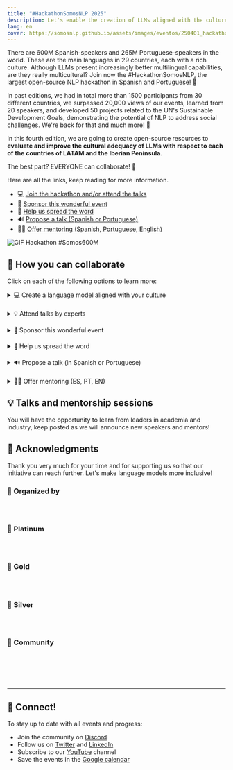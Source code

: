 ```yaml
---
title: "#HackathonSomosNLP 2025"
description: Let's enable the creation of LLMs aligned with the culture of LATAM and the Iberian Peninsula.
lang: en
cover: https://somosnlp.github.io/assets/images/eventos/250401_hackathon_sinfecha.jpg
---
```


There are 600M Spanish-speakers and 265M Portuguese-speakers in the world. These are the main languages in 29 countries, each with a rich culture. Although LLMs present increasingly better multilingual capabilities, are they really multicultural? Join now the #HackathonSomosNLP, the largest open-source NLP hackathon in Spanish and Portuguese! 🚀

In past editions, we had in total more than 1500 participants from 30 different countries, we surpassed 20,000 views of our events, learned from 20 speakers, and developed 50 projects related to the UN's Sustainable Development Goals, demonstrating the potential of NLP to address social challenges. We're back for that and much more! 💪

In this fourth edition, we are going to create open-source resources to **evaluate and improve the cultural adequacy of LLMs with respect to each of the countries of LATAM and the Iberian Peninsula**.

The best part? EVERYONE can collaborate! 🎉

Here are all the links, keep reading for more information.

- 💻 [Join the hackathon and/or attend the talks](https://forms.gle/bDaBC7XV3iu2trj59)
- 🙌 [Sponsor this wonderful event](https://somosnlp.org/en/hackathon/patrocinios)
- 📣 [Help us spread the word](https://somosnlp.org/en/hackathon/patrocinios)
- 🔊 [Propose a talk (Spanish or Portuguese)](https://somosnlp.org/en/hackathon/ponencias)
- 🧑‍🏫 [Offer mentoring (Spanish, Portuguese, English)](https://somosnlp.org/en/hackathon/ponencias)

![GIF Hackathon #Somos600M](https://somosnlp.github.io/assets/images/eventos/250401_hackathon.gif)

## 🚀 How you can collaborate

Click on each of the following options to learn more:

<details  style="margin-bottom: 20px;">
<summary>💻 Create a language model aligned with your culture</summary>

By joining this hackathon, you will have the opportunity to develop and apply your knowledge in LLM training to create quality and inclusive models in your language. You will have access to state-of-the-art model APIs, the possibility to win prizes, participate in raffles, attend talks, workshops and mentoring sessions, publish a paper... Sign up now!

**Each participating team (1-5 people) will generate a dataset, align an LLM, and create a demo to share their great work with the community.** It's also possible to contribute only to the dataset.

At SomosNLP, we want to encourage you to participate regardless of your current knowledge. We will organize practical workshops and mentoring sessions so that both research institute groups and undergraduate student groups can participate, all projects add up!

To ensure everyone starts with the same conditions, we will make the rules public on April 1st.

<center><a href="https://forms.gle/bDaBC7XV3iu2trj59" target="_blank" style="background-color:#FACC15; color:white; padding:10px 20px; text-decoration:none; border-radius:5px;">💻 Register now!</a></center>
</details>

<details  style="margin-bottom: 20px;">
<summary>💡 Attend talks by experts</summary>

At SomosNLP, we believe that training is also a way to collaborate with the future of NLP in Spanish. During the Tuesdays of April, various keynotes will be given by professionals in the world of Natural Language Processing. These events are free and open to everyone.

And until April arrives? [The recordings of previous talks are available!](https://www.youtube.com/watch?v=JzpvHRrqtSU&list=PLTA-KAy8nxaASMwEUWkkTfMaDxWBxn-8J)

<center><a href="https://forms.gle/bDaBC7XV3iu2trj59" target="_blank" style="background-color:#FACC15; color:white; padding:10px 20px; text-decoration:none; border-radius:5px;">💻 Register now!</a></center>
</details>

<details  style="margin-bottom: 20px;">
<summary>🙌 Sponsor this wonderful event</summary>

SomosNLP is a non-profit community, we seek donations, prizes, and visibility to achieve our ambitious goals and bring language models closer to the Spanish-speaking world. All help is welcome, discover how you can support our mission by offering **visibility, vouchers, and donations**. We count on you!

<center><a href="https://somosnlp.org/en/hackathon/patrocinios" target="_blank" style="background-color:#FACC15; color:white; padding:10px 20px; text-decoration:none; border-radius:5px;">🙌 Sponsor the hackathon</a></center>
</details>

<details  style="margin-bottom: 20px;">
<summary>📣 Help us spread the word</summary>

Help us spread the word about the event in your network so this initiative reaches more people, all support is welcome! Additionally, after 4 publications, we will add your logo to the website in the "Community Sponsorships" section.

<center><a href="https://somosnlp.org/en/hackathon/patrocinios" target="_blank" style="background-color:#FACC15; color:white; padding:10px 20px; text-decoration:none; border-radius:5px;">📣 Spread the word</a></center>
</details>

<details  style="margin-bottom: 20px;">
<summary>🔊 Propose a talk (in Spanish or Portuguese)</summary>

We invite people from academia or industry, experts and passionate about AI and particularly NLP, to share their knowledge and advances. Read the suggested topics and send us your proposal!

<center><a href="https://somosnlp.org/en/hackathon/ponencias" target="_blank" style="background-color:#FACC15; color:white; padding:10px 20px; text-decoration:none; border-radius:5px;">🔊 Propose a talk</a></center>
</details>

<details  style="margin-bottom: 20px;">
<summary>🧑‍🏫 Offer mentoring (ES, PT, EN)</summary>

Share your experience and knowledge by supporting participating teams in creating quality databases and training a good LLM. You can provide one-time or continuous mentoring. Think about your strengths and offer mentoring!

<center><a href="https://somosnlp.org/en/hackathon/ponencias" target="_blank" style="background-color:#FACC15; color:white; padding:10px 20px; text-decoration:none; border-radius:5px;">🧑‍🏫 Offer mentoring</a></center>
</details>

## 💡 Talks and mentorship sessions

You will have the opportunity to learn from leaders in academia and industry, keep posted as we will announce new speakers and mentors!

<SpeakerList :year="2025" :cols="3" />

## 👏 Acknowledgments

Thank you very much for your time and for supporting us so that our initiative can reach further. Let's make language models more inclusive!


### 🚀 Organized by

<div style="display: grid; grid-template-columns: repeat(3, 1fr); gap: 10px 50px; justify-items: center; align-items: center;">

<SponsorInfo sponsor="SomosNLP" url="http://somosnlp.org"
logo="https://somosnlp.github.io/assets/logo_somosnlp_nobg.png"
logo_dark="https://somosnlp.github.io/assets/logo_somosnlp_nobg.png" />

<SponsorInfo sponsor="CENIA" url="http://somosnlp.org/patrocinios/cenia"
logo="https://somosnlp.github.io/assets/images/patrocinios/CENIA.jpeg"
logo_dark="https://somosnlp.github.io/assets/images/patrocinios/CENIA.jpeg" />

<SponsorInfo sponsor="Universidad Politécnica de Madrid" url="http://somosnlp.org/patrocinios/upm"
logo="https://somosnlp.github.io/assets/images/patrocinios/UPM.jpeg"
logo_dark="https://somosnlp.github.io/assets/images/patrocinios/UPM.jpeg" />

</div>

### 💎 Platinum

<div style="display: grid; grid-template-columns: repeat(1, 1fr); gap: 10px 50px; justify-items: center; align-items: center;">

<SponsorInfo sponsor="Cohere For AI" url=""
logo="https://somosnlp.github.io/assets/images/patrocinios/cohere.svg"
logo_dark="https://somosnlp.github.io/assets/images/patrocinios/cohere.svg" />

</div>

### 🥇 Gold

<div style="display: grid; grid-template-columns: repeat(2, 1fr); gap: 10px 50px; justify-items: center; align-items: center;">

<SponsorInfo sponsor="Hugging Face" url="http://somosnlp.org/patrocinios/huggingface"
logo="https://somosnlp.github.io/assets/images/patrocinios/HuggingFace_title.svg"
logo_dark="https://somosnlp.github.io/assets/images/patrocinios/HuggingFace_title.svg" />

</div>

### 🥈 Silver

<div style="display: grid; grid-template-columns: repeat(2, 1fr); gap: 10px 50px; justify-items: center; align-items: center;">

<SponsorInfo sponsor="UPM - Eunomia" url="http://somosnlp.org/patrocinios/upm"
logo="https://somosnlp.github.io/assets/images/patrocinios/UPM_eunomia.png"
logo_dark="https://somosnlp.github.io/assets/images/patrocinios/UPM_eunomia_dark.png" />

<SponsorInfo sponsor="MistralAI" url="http://somosnlp.org/patrocinios/mistralai"
logo="https://somosnlp.github.io/assets/images/patrocinios/MistralAI.png"
logo_dark="https://somosnlp.github.io/assets/images/patrocinios/MistralAI.png" />

</div>

### 🌟 Community

<div style="display: grid; grid-template-columns: repeat(4, 1fr); gap: 10px 50px; justify-items: center; align-items: center;">

<SponsorInfo sponsor="Sociedad Española para el Procesamiento del Lenguaje Natural" url="http://somosnlp.org/patrocinios/sepln"
logo="https://somosnlp.github.io/assets/images/patrocinios/SEPLN.png"
logo_dark="https://somosnlp.github.io/assets/images/patrocinios/SEPLN.png" />

<SponsorInfo sponsor="Instituto de Ingeniería del Conocimiento" url="http://somosnlp.org/patrocinios/iic"
logo="https://somosnlp.github.io/assets/images/patrocinios/iic.bmp"
logo_dark="https://somosnlp.github.io/assets/images/patrocinios/iic_dark.bmp" />

<SponsorInfo sponsor="LatinX in AI" url="http://somosnlp.org/patrocinios/latinx-in-ai"
logo="https://somosnlp.github.io/assets/images/patrocinios/LXAI.png"
logo_dark="https://somosnlp.github.io/assets/images/patrocinios/LXAI.png" />

<SponsorInfo sponsor="Proyecto ILENIA" url="http://somosnlp.org/patrocinios/ilenia"
logo="https://somosnlp.github.io/assets/images/patrocinios/ILENIA.png"
logo_dark="https://somosnlp.github.io/assets/images/patrocinios/ILENIA_dark.png" />

<SponsorInfo sponsor="Saturdays AI" url="http://somosnlp.org/patrocinios/saturdays-ai"
logo="https://somosnlp.github.io/assets/images/patrocinios/SaturdaysAI.png"
logo_dark="https://somosnlp.github.io/assets/images/patrocinios/SaturdaysAI.png" />

<SponsorInfo sponsor="AI TINKERERS - Quito" url="http://somosnlp.org/comunidad"
logo="https://somosnlp.github.io/assets/images/patrocinios/AITinkerers.png"
logo_dark="https://somosnlp.github.io/assets/images/patrocinios/AITinkerers.png" />

<SponsorInfo sponsor="Women Tech Global Conference" url="http://somosnlp.org/comunidad"
logo="https://somosnlp.github.io/assets/images/patrocinios/WomenTechNetwork.png"
logo_dark="https://somosnlp.github.io/assets/images/patrocinios/WomenTechNetwork.png" />

</div>

---

## 🤗 Connect!

To stay up to date with all events and progress:
- Join the community on [Discord](https://discord.com/invite/my8w7JUxZR)
- Follow us on [Twitter](https://twitter.com/somosnlp_) and [LinkedIn](https://www.linkedin.com/company/somosnlp)
- Subscribe to our [YouTube](https://www.youtube.com/c/somosnlp?sub_confirmation=1) channel
- Save the events in the [Google calendar](https://calendar.google.com/calendar/u/0?cid=ZWM3MGZhODIzNmYyNzBlMTYwYzFiMjdhNDgzZWMyMjA1ZjQwYzUyN2E5N2MwZTJhZmY0OTcwZDZmZjBkYzQyMEBncm91cC5jYWxlbmRhci5nb29nbGUuY29t)

